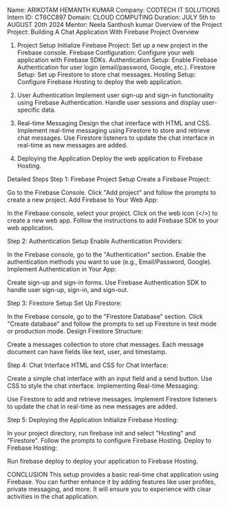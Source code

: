 Name: ARIKOTAM HEMANTH KUMAR
Company: CODTECH IT SOLUTIONS
Intern ID: CT6CC897
Domain: CLOUD COMPUTING
Duration: JULY 5th to AUGUST 20th 2024
Mentor: Neela Santhosh kumar
Overview of the Project
Project: Building A Chat Application With Firebase
Project Overview

1. Project Setup
Initialize Firebase Project: Set up a new project in the Firebase console. Firebase Configuration: Configure your web application with Firebase SDKs. Authentication Setup: Enable Firebase Authentication for user login (email/password, Google, etc.). Firestore Setup: Set up Firestore to store chat messages. Hosting Setup: Configure Firebase Hosting to deploy the web application.

2. User Authentication
Implement user sign-up and sign-in functionality using Firebase Authentication. Handle user sessions and display user-specific data.

3. Real-time Messaging
Design the chat interface with HTML and CSS. Implement real-time messaging using Firestore to store and retrieve chat messages. Use Firestore listeners to update the chat interface in real-time as new messages are added.

4. Deploying the Application
Deploy the web application to Firebase Hosting.

Detailed Steps
Step 1: Firebase Project Setup
Create a Firebase Project:

Go to the Firebase Console. Click "Add project" and follow the prompts to create a new project. Add Firebase to Your Web App:

In the Firebase console, select your project. Click on the web icon (</>) to create a new web app. Follow the instructions to add Firebase SDK to your web application.

Step 2: Authentication Setup
Enable Authentication Providers:

In the Firebase console, go to the "Authentication" section. Enable the authentication methods you want to use (e.g., Email/Password, Google). Implement Authentication in Your App:

Create sign-up and sign-in forms. Use Firebase Authentication SDK to handle user sign-up, sign-in, and sign-out.

Step 3: Firestore Setup
Set Up Firestore:

In the Firebase console, go to the "Firestore Database" section. Click "Create database" and follow the prompts to set up Firestore in test mode or production mode. Design Firestore Structure:

Create a messages collection to store chat messages. Each message document can have fields like text, user, and timestamp.

Step 4: Chat Interface
HTML and CSS for Chat Interface:

Create a simple chat interface with an input field and a send button. Use CSS to style the chat interface. Implementing Real-time Messaging:

Use Firestore to add and retrieve messages. Implement Firestore listeners to update the chat in real-time as new messages are added.

Step 5: Deploying the Application
Initialize Firebase Hosting:

In your project directory, run firebase init and select "Hosting" and "Firestore". Follow the prompts to configure Firebase Hosting. Deploy to Firebase Hosting:

Run firebase deploy to deploy your application to Firebase Hosting.

CONCLUSION
This setup provides a basic real-time chat application using Firebase. You can further enhance it by adding features like user profiles, private messaging, and more. It will ensure you to experience with clear activities in the chat application.
